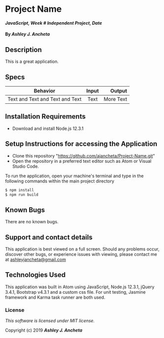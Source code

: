 # Project Name

#### _JavaScript, Week # Independent Project, *Date*_

#### By _Ashley J. Ancheta_

## Description
This is a great application.

## Specs
| Behavior | Input | Output |
| ------------- |:-------------:| -----:|
| Text and Text and Text and Text | Text | More Text |

## Installation Requirements
* Download and install Node.js 12.3.1

## Setup Instructions for accessing the Application
* Clone this repository "https://github.com/ajancheta/Project-Name.git"
* Open the repository in a preferred text editor such as Atom or Visual Studio Code.

To run the application, open your machine's terminal and type in the following commands within the main project directory

```sh
$ npm install
$ npm run build
```

## Known Bugs
There are no known bugs.

## Support and contact details
This application is best viewed on a full screen. Should any problems occur, discover other bugs, or experience issues with viewing, please contact me at ashleyjancheta@gmail.com

## Technologies Used
This application was built in Atom using JavaScript, Node.js 12.3.1, jQuery 3.4.1, Bootstrap v4.3.1 and a custom css file. For unit testing, Jasmine framework and Karma task runner are both used.

### License

*This software is licensed under MIT license.*

Copyright (c) 2019 **_Ashley J. Ancheta_**
